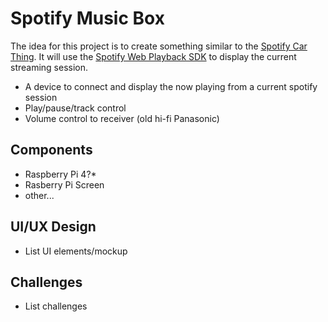 # Spotify Music Box
The idea for this project is to create something similar to the [Spotify Car Thing](https://carthing.spotify.com/). It will use the [Spotify Web Playback SDK](https://developer.spotify.com/documentation/web-playback-sdk) to display the current streaming session. 

- A device to connect and display the now playing from a current spotify session
- Play/pause/track control
- Volume control to receiver (old hi-fi Panasonic)

## Components
- Raspberry Pi 4?*
- Rasberry Pi Screen
- other...

## UI/UX Design
- List UI elements/mockup

## Challenges
- List challenges

